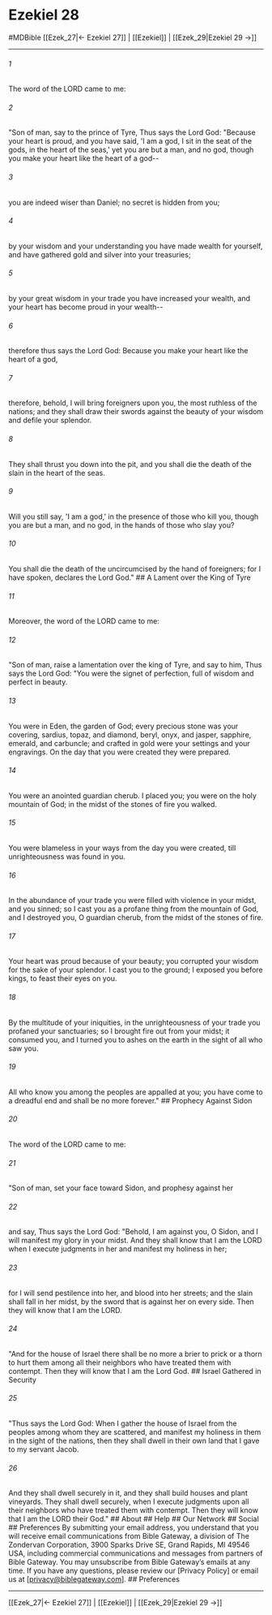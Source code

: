 # Ezekiel 28
#MDBible
[[Ezek_27|← Ezekiel 27]] | [[Ezekiel]] | [[Ezek_29|Ezekiel 29 →]]

***






###### 1 


The word of the LORD came to me: 





###### 2 


"Son of man, say to the prince of Tyre, Thus says the Lord God: "Because your heart is proud, and you have said, 'I am a god, I sit in the seat of the gods, in the heart of the seas,' yet you are but a man, and no god, though you make your heart like the heart of a god-- 





###### 3 


you are indeed wiser than Daniel; no secret is hidden from you; 





###### 4 


by your wisdom and your understanding you have made wealth for yourself, and have gathered gold and silver into your treasuries; 





###### 5 


by your great wisdom in your trade you have increased your wealth, and your heart has become proud in your wealth-- 





###### 6 


therefore thus says the Lord God: Because you make your heart like the heart of a god, 





###### 7 


therefore, behold, I will bring foreigners upon you, the most ruthless of the nations; and they shall draw their swords against the beauty of your wisdom and defile your splendor. 





###### 8 


They shall thrust you down into the pit, and you shall die the death of the slain in the heart of the seas. 





###### 9 


Will you still say, 'I am a god,' in the presence of those who kill you, though you are but a man, and no god, in the hands of those who slay you? 





###### 10 


You shall die the death of the uncircumcised by the hand of foreigners; for I have spoken, declares the Lord God." ## A Lament over the King of Tyre 





###### 11 


Moreover, the word of the LORD came to me: 





###### 12 


"Son of man, raise a lamentation over the king of Tyre, and say to him, Thus says the Lord God: "You were the signet of perfection, full of wisdom and perfect in beauty. 





###### 13 


You were in Eden, the garden of God; every precious stone was your covering, sardius, topaz, and diamond, beryl, onyx, and jasper, sapphire, emerald, and carbuncle; and crafted in gold were your settings and your engravings. On the day that you were created they were prepared. 





###### 14 


You were an anointed guardian cherub. I placed you; you were on the holy mountain of God; in the midst of the stones of fire you walked. 





###### 15 


You were blameless in your ways from the day you were created, till unrighteousness was found in you. 





###### 16 


In the abundance of your trade you were filled with violence in your midst, and you sinned; so I cast you as a profane thing from the mountain of God, and I destroyed you, O guardian cherub, from the midst of the stones of fire. 





###### 17 


Your heart was proud because of your beauty; you corrupted your wisdom for the sake of your splendor. I cast you to the ground; I exposed you before kings, to feast their eyes on you. 





###### 18 


By the multitude of your iniquities, in the unrighteousness of your trade you profaned your sanctuaries; so I brought fire out from your midst; it consumed you, and I turned you to ashes on the earth in the sight of all who saw you. 





###### 19 


All who know you among the peoples are appalled at you; you have come to a dreadful end and shall be no more forever." ## Prophecy Against Sidon 





###### 20 


The word of the LORD came to me: 





###### 21 


"Son of man, set your face toward Sidon, and prophesy against her 





###### 22 


and say, Thus says the Lord God: "Behold, I am against you, O Sidon, and I will manifest my glory in your midst. And they shall know that I am the LORD when I execute judgments in her and manifest my holiness in her; 





###### 23 


for I will send pestilence into her, and blood into her streets; and the slain shall fall in her midst, by the sword that is against her on every side. Then they will know that I am the LORD. 





###### 24 


"And for the house of Israel there shall be no more a brier to prick or a thorn to hurt them among all their neighbors who have treated them with contempt. Then they will know that I am the Lord God. ## Israel Gathered in Security 





###### 25 


"Thus says the Lord God: When I gather the house of Israel from the peoples among whom they are scattered, and manifest my holiness in them in the sight of the nations, then they shall dwell in their own land that I gave to my servant Jacob. 





###### 26 


And they shall dwell securely in it, and they shall build houses and plant vineyards. They shall dwell securely, when I execute judgments upon all their neighbors who have treated them with contempt. Then they will know that I am the LORD their God." ## About ## Help ## Our Network ## Social ## Preferences By submitting your email address, you understand that you will receive email communications from Bible Gateway, a division of The Zondervan Corporation, 3900 Sparks Drive SE, Grand Rapids, MI 49546 USA, including commercial communications and messages from partners of Bible Gateway. You may unsubscribe from Bible Gateway&rsquo;s emails at any time. If you have any questions, please review our [Privacy Policy] or email us at [privacy@biblegateway.com]. ## Preferences

***

[[Ezek_27|← Ezekiel 27]] | [[Ezekiel]] | [[Ezek_29|Ezekiel 29 →]]
